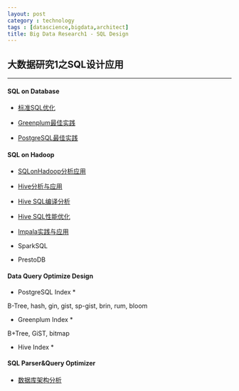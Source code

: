 ```yaml
---
layout: post
category : technology
tags : [datascience,bigdata,architect]
title: Big Data Research1 - SQL Design
---
```


## 大数据研究1之SQL设计应用
------------------------------------------------------------

#### SQL on Database

- [标准SQL优化](2017-07-20-sql-best-practice.md)

- [Greenplum最佳实践](2017-05-28-greenplum-best-practice-note.md)

- [PostgreSQL最佳实践](2017-05-30-postgresql-best-practice-note.md)

#### SQL on Hadoop

- [SQLonHadoop分析应用](2017-04-04-sqlonhadoop-anlysis-note.md)

- [Hive分析与应用](2017-06-08-hive-programing-note.md)

- [Hive SQL编译分析](2017-06-09-hive-sql-parser-note.md)

- [Hive SQL性能优化](2017-06-10-hive-sql-optimize-note.md)

- [Impala实践与应用](2016-12-13-impala-rtolap-practice-note.md)

- SparkSQL

- PrestoDB

#### Data Query Optimize Design

* PostgreSQL Index *

B-Tree, hash, gin, gist,
sp-gist, brin, rum, bloom

* Greenplum Index *

B+Tree, GiST, bitmap

* Hive Index *

#### SQL Parser&Query Optimizer

- [数据库架构分析](2017-01-22-bigdata-database-architect-research-note.md)

